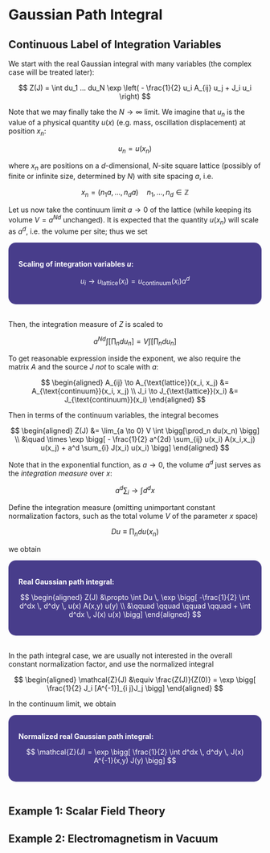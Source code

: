 <style>
    .katex {
        font-size: 1.1em;
   }
    .remark {
        border-radius: 15px;
        padding: 20px;
        background-color: SeaGreen;
        color: White;
   }
    .result {
        border-radius: 15px;
        padding: 20px;
        background-color: DarkSlateBlue;
        color: White;
   }
</style>

# Gaussian Path Integral

## Continuous Label of Integration Variables

We start with the real Gaussian integral with many variables (the complex case will be treated later):

$$
Z(J) = \int du_1 ... du_N \exp \left(
    - \frac{1}{2} u_i A_{ij} u_j + J_i u_i
\right)
$$

Note that we may finally take the $N \to \infty$ limit. We imagine that $u_n$ is the value of a physical quantity $u(x)$ (e.g. mass, oscillation displacement) at position $x_n$:

$$
u_n = u(x_n)
$$

where $x_n$ are positions on a $d$-dimensional, $N$-site square lattice (possibly of finite or infinite size, determined by $N$) with site spacing $a$, i.e.

$$
x_n = (n_1 a, ..., n_d a) \quad
n_1,...,n_d \in \mathbb{Z}
$$

Let us now take the continuum limit $a \to 0$ of the lattice (while keeping its volume $V = a^{Nd}$ unchanged). It is expected that the quantity $u(x_n)$ will scale as $a^d$, i.e. the volume per site; thus we set

<div class="result">

**Scaling of integration variables $u$:**

$$
u_i \to u_{\text{lattice}}(x_i)
= u_{\text{continuum}}(x_i) a^d
$$

</div><br>

Then, the integration measure of $Z$ is scaled to

$$
a^{Nd} \int \bigg[\prod_n du_n \bigg]
= V \int \bigg[\prod_n du_n \bigg]
$$

To get reasonable expression inside the exponent, we also require the matrix $A$ and the source $J$ *not* to scale with $a$:

$$
\begin{aligned}
    A_{ij} \to A_{\text{lattice}}(x_i, x_j)
    &= A_{\text{continuum}}(x_i, x_j)
    \\
    J_i \to J_{\text{lattice}}(x_i)
    &= J_{\text{continuum}}(x_i)
\end{aligned}
$$

Then in terms of the continuum variables, the integral becomes

$$
\begin{aligned}
    Z(J) &= \lim_{a \to 0}
    V \int \bigg[\prod_n du(x_n) \bigg] 
    \\ &\quad \times \exp \bigg[
        - \frac{1}{2} a^{2d} \sum_{ij} 
        u(x_i) A(x_i,x_j) u(x_j) 
        + a^d \sum_{i} J(x_i) u(x_i)
    \bigg]
\end{aligned}
$$

Note that in the exponential function, as $a \to 0$, the volume $a^d$ just serves as the *integration measure* over $x$:

$$
a^d \sum_i \to \int d^dx
$$

Define the integration measure (omitting unimportant constant normalization factors, such as the total volume $V$ of the parameter $x$ space)

$$
Du \equiv \prod_n du(x_n)
$$

we obtain

<div class="result">

**Real Gaussian path integral:**

$$
\begin{aligned}
    Z(J) &\propto \int Du \,
    \exp \bigg[
        -\frac{1}{2} \int d^dx \, d^dy \,
        u(x) A(x,y) u(y)
        \\ &\qquad \qquad \qquad \qquad
        + \int d^dx \, J(x) u(x)
    \bigg]
\end{aligned}
$$

</div><br>

In the path integral case, we are usually not interested in the overall constant normalization factor, and use the normalized integral

$$
\begin{aligned}
    \mathcal{Z}(J) &\equiv \frac{Z(J)}{Z(0)} 
    = \exp \bigg[
        \frac{1}{2} J_i [A^{-1}]_{i j}J_j
    \bigg]
\end{aligned}
$$

In the continuum limit, we obtain

<div class="result">

**Normalized real Gaussian path integral:**

$$
\mathcal{Z}(J)
= \exp \bigg[
    \frac{1}{2} \int d^dx \, d^dy \, 
    J(x) A^{-1}(x,y) J(y)
\bigg]
$$

</div><br>

## Example 1: Scalar Field Theory

## Example 2: Electromagnetism in Vacuum
